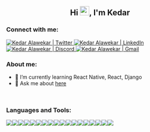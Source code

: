 <h2 align="center">Hi  <img src="https://raw.githubusercontent.com/iampavangandhi/iampavangandhi/master/gifs/Hi.gif" width="25" />, I'm Kedar</h2>

### Connect with me:
<a href="https://twitter.com/kedar_alawekar">
  <img alt="Kedar Alawekar | Twitter" src="https://img.shields.io/badge/twitter-%231DA1F2.svg?style=for-the-badge&logo=Twitter&logoColor=white" />
</a>

<a href="https://www.linkedin.com/in/kedar-alawekar/">
  <img alt="Kedar Alawekar | LinkedIn" src="https://img.shields.io/badge/linkedin-%230077B5.svg?style=for-the-badge&logo=linkedin&logoColor=white" />
</a>

<a href="https://discord.com/users/kedar09">
  <img alt="Kedar Alawekar | Discord" src="https://img.shields.io/badge/%3CServer%3E-%237289DA.svg?style=for-the-badge&logo=discord&logoColor=white" />
</a>

<a href="https://mail.google.com/mail/?view=cm&fs=1&tf=1&to=kedar.alawekar@gmail.com">
  <img alt="Kedar Alawekar | Gmail" src="https://img.shields.io/badge/Gmail-D14836?style=for-the-badge&logo=gmail&logoColor=white" />
</a>

<br />

### About me:
- 🌱 I’m currently learning React Native, React, Django
- 💬 Ask me about [here](https://github.com/kedar09/kedar09/issues)
<!--
- 👯 I’m looking to collaborate on [chat-app](https://github.com/kedar09/react-native-nodejs-socketio-chat)
-->

<br />

### Languages and Tools:

<div style="display:flex;flex-direction:row">
    <img src="https://img.shields.io/badge/React-20232A?style=for-the-badge&logo=react&logoColor=61DAFB" />
    <img src="https://img.shields.io/badge/React_Native-20232A?style=for-the-badge&logo=react&logoColor=61DAFB" />
    <img src="https://img.shields.io/badge/Node.js-43853D?style=for-the-badge&logo=node-dot-js&logoColor=white" />
    <img src="https://img.shields.io/badge/express.js-%23404d59.svg?style=for-the-badge&logo=express&logoColor=%2361DAFB" />
    <img src="https://img.shields.io/badge/GraphQl-E10098?style=for-the-badge&logo=graphql&logoColor=white" />
    <img src="https://img.shields.io/badge/redux-%23593d88.svg?style=for-the-badge&logo=redux&logoColor=white" />
    <img src="https://img.shields.io/badge/JWT-black?style=for-the-badge&logo=JSON%20web%20tokens" />
<!--     <img src="https://img.shields.io/badge/npm-CB3837?style=for-the-badge&logo=npm&logoColor=white" /> -->
    <img src="https://img.shields.io/badge/django-%23092E20.svg?style=for-the-badge&logo=django&logoColor=white" />
    <img src="https://img.shields.io/badge/DJANGO-REST-ff1709?style=for-the-badge&logo=django&logoColor=white&color=ff1709&labelColor=gray" />
<!--      -->
<!--     <img src="https://img.shields.io/badge/html5-%23E34F26.svg?style=for-the-badge&logo=html5&logoColor=white" />
    <img src="https://img.shields.io/badge/css3-%231572B6.svg?style=for-the-badge&logo=css3&logoColor=white" />
    <img src="https://img.shields.io/badge/c++-%2300599C.svg?style=for-the-badge&logo=c%2B%2B&logoColor=white" />
    <img src="https://img.shields.io/badge/c-%2300599C.svg?style=for-the-badge&logo=c&logoColor=white" /> -->
    <img src="https://img.shields.io/badge/javascript-%23323330.svg?style=for-the-badge&logo=javascript&logoColor=%23F7DF1E" />
    <img src="https://img.shields.io/badge/Python-3776AB?style=for-the-badge&logo=python&logoColor=white" />
    <img src="https://img.shields.io/badge/php-%23777BB4.svg?style=for-the-badge&logo=php&logoColor=white" />
<!--  -->
    <img src="https://img.shields.io/badge/Git-F05032?style=for-the-badge&logo=git&logoColor=white" />
<!--     <img src="https://img.shields.io/badge/Postman-FF6C37?style=for-the-badge&logo=Postman&logoColor=white" /> -->
    <img src="https://img.shields.io/badge/Linux-FCC624?style=for-the-badge&logo=linux&logoColor=black" />
    <img src="https://img.shields.io/badge/Amazon_AWS-232F3E?style=for-the-badge&logo=amazon-aws&logoColor=white" />
<!--  -->
    <img src="https://img.shields.io/badge/firebase-%23039BE5.svg?style=for-the-badge&logo=firebase" />
    <img src="https://img.shields.io/badge/MongoDB-4EA94B?style=for-the-badge&logo=mongodb&logoColor=white" />
    <img src="https://img.shields.io/badge/MySQL-00000F?style=for-the-badge&logo=mysql&logoColor=white" />
</div>

<!--
**kedar09/kedar09** is a ✨ _special_ ✨ repository because its `README.md` (this file) appears on your GitHub profile.

Here are some ideas to get you started:

- 🔭 I’m currently working on ...
- 🌱 I’m currently learning Python
- 👯 I’m looking to collaborate on [nodejs-mysql-jwt-authentication](https://github.com/kedar09/nodejs-mysql-jwt-authentication)
- 🤔 I’m looking for help with ...
- 💬 Ask me about [here](https://github.com/kedar09/kedar09/issues)
- 📫 How to reach me: ...
- 😄 Pronouns: ...
- ⚡ Fun fact: ...
-->
